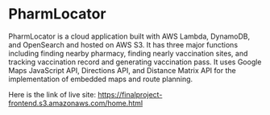 # PharmLocator

PharmLocator is a cloud application built with AWS Lambda, DynamoDB, and OpenSearch and hosted on AWS S3. It has three major functions including finding nearby pharmacy, finding nearly vaccination sites, and tracking vaccination record and generating vaccination pass. It uses Google Maps JavaScript API, Directions API, and Distance Matrix API for the implementation of embedded maps and route planning.

Here is the link of live site: https://finalproject-frontend.s3.amazonaws.com/home.html 
